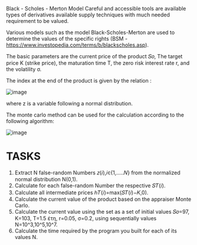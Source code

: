 Black - Scholes - Merton Model
Careful and accessible tools are available types of derivatives available supply techniques with much needed requirement to be valued.

Various models such as the model Black-Scholes-Merton are used to determine the values of the specific rights  (BSM -https://www.investopedia.com/terms/b/blackscholes.asp).

The basic parameters are the current price of the product 𝑆𝑜, The target price K (strike price), the maturation time T, the zero risk interest rate r, and the volatility σ.

The index at the end of the product is given by the relation :

![image](https://user-images.githubusercontent.com/74420150/119020969-89f2cd80-b9a7-11eb-8cef-a23ce973e21e.png)

where z is a variable following a normal distribution.

The monte carlo method can be used for the calculation according to the following algorithm:

![image](https://user-images.githubusercontent.com/74420150/119021153-beff2000-b9a7-11eb-9aee-172b9f7ff463.png)


# TASKS

1. Extract N false-random Numbers 𝑧(𝑖),𝑖∈{1,…..𝑁} from the normalized normal distribution Ν(0,1).
2. Calculate for each false-random Number the respective 𝑆𝑇(𝑖).
3. Calculate all intermediate prices ℎ𝑇(𝑖)=max(𝑆𝑇(𝑖)−𝐾,0).
4. Calculate the current value of the product based on the appraiser Monte Carlo.
5. Calculate the current value using the set as a set of initial values 𝑆𝑜=97, K=103, T=1.5 έτη, r=0.05, σ=0.2, using sequentially values Ν=10^3,10^5,10^7.
6. Calculate the time required by the program you built for each of its values Ν.
